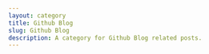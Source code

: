 ```yaml
---
layout: category
title: Github Blog
slug: Github Blog
description: A category for Github Blog related posts.
---
```

